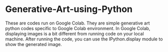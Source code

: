 # Generative-Art-using-Python

These are codes run on Google Colab. 
They are simple generative art python codes specific to Google Colab environment. In Google Colab, displaying images is a bit different from running code on your local machine. After running the code, you can use the IPython.display module to show the generated image. 
